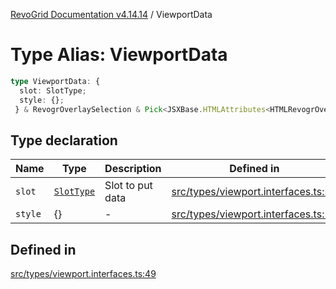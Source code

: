 [RevoGrid Documentation v4.14.14](README.md) / ViewportData

# Type Alias: ViewportData

```ts
type ViewportData: {
  slot: SlotType;
  style: {};
 } & RevogrOverlaySelection & Pick<JSXBase.HTMLAttributes<HTMLRevogrOverlaySelectionElement>, "ref"> & Pick<JSXBase.HTMLAttributes<HTMLRevogrDataElement>, "ref"> & RevogrData;
```

## Type declaration

| Name | Type | Description | Defined in |
| ------ | ------ | ------ | ------ |
| `slot` | [`SlotType`](TypeAlias.SlotType.md) | Slot to put data | [src/types/viewport.interfaces.ts:51](https://github.com/revolist/revogrid/blob/fdfe81f10fb07db00151f14190ac038aded766a8/src/types/viewport.interfaces.ts#L51) |
| `style` | \{\} | - | [src/types/viewport.interfaces.ts:52](https://github.com/revolist/revogrid/blob/fdfe81f10fb07db00151f14190ac038aded766a8/src/types/viewport.interfaces.ts#L52) |

## Defined in

[src/types/viewport.interfaces.ts:49](https://github.com/revolist/revogrid/blob/fdfe81f10fb07db00151f14190ac038aded766a8/src/types/viewport.interfaces.ts#L49)
